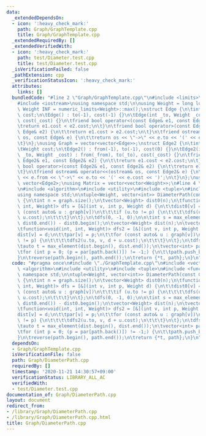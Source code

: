 ```yaml
---
data:
  _extendedDependsOn:
  - icon: ':heavy_check_mark:'
    path: Graph/GraphTemplate.cpp
    title: Graph/GraphTemplate.cpp
  _extendedRequiredBy: []
  _extendedVerifiedWith:
  - icon: ':heavy_check_mark:'
    path: test/Diameter.test.cpp
    title: test/Diameter.test.cpp
  _isVerificationFailed: false
  _pathExtension: cpp
  _verificationStatusIcon: ':heavy_check_mark:'
  attributes:
    links: []
  bundledCode: "#line 2 \"Graph/GraphTemplate.cpp\"\n#include <limits>\n#include <vector>\n\
    #include <iostream>\nusing namespace std;\n\nusing Weight = long long;\nconstexpr\
    \ Weight INF = numeric_limits<Weight>::max();\nstruct Edge {\n\tint to;\n\tWeight\
    \ cost;\n\tEdge() : to(-1), cost(-1) {}\n\tEdge(int _to, Weight _cost = 1) : to(_to),\
    \ cost(_cost) {}\n\tfriend bool operator<(const Edge& e1, const Edge& e2) {\n\t\
    \treturn e1.cost < e2.cost;\n\t}\n\tfriend bool operator>(const Edge& e1, const\
    \ Edge& e2) {\n\t\treturn e1.cost > e2.cost;\n\t}\n\tfriend ostream& operator<<(ostream&\
    \ os, const Edge& e) {\n\t\treturn os << \"->\" << e.to << '(' << e.cost << ')';\n\
    \t}\n};\nusing Graph = vector<vector<Edge>>;\nstruct Edge2 {\n\tint from, to;\n\
    \tWeight cost;\n\tEdge2() : from(-1), to(-1), cost(0) {}\n\tEdge2(int _from, int\
    \ _to, Weight _cost) : from(_from), to(_to), cost(_cost) {}\n\tfriend bool operator<(const\
    \ Edge2& e1, const Edge2& e2) {\n\t\treturn e1.cost < e2.cost;\n\t}\n\tfriend\
    \ bool operator>(const Edge2& e1, const Edge2& e2) {\n\t\treturn e1.cost > e2.cost;\n\
    \t}\n\tfriend ostream& operator<<(ostream& os, const Edge2& e) {\n\t\treturn os\
    \ << e.from << \"->\" << e.to << '(' << e.cost << ')';\n\t}\n};\nusing Edges =\
    \ vector<Edge2>;\nusing Matrix = vector<vector<Weight>>;\n#line 4 \"Graph/DiameterPath.cpp\"\
    \n#include <algorithm>\n#include <utility>\n#include <tuple>\n#include <functional>\n\
    using namespace std;\n\ntuple<Weight, vector<int>> DiameterPath(const Graph& graph)\
    \ {\n\tint n = graph.size();\n\tvector<Weight> dist0(n);\n\tfunction<void(int,\
    \ int, Weight)> dfs = [&](int v, int p, Weight d) {\n\t\tdist0[v] = d;\n\t\tfor\
    \ (const auto& u : graph[v])\n\t\t\tif (u.to != p) {\n\t\t\t\tdfs(u.to, v, d +\
    \ u.cost);\n\t\t\t}\n\t};\n\tdfs(0, -1, 0);\n\n\tint s = max_element(dist0.begin(),\
    \ dist0.end()) - dist0.begin();\n\tvector<Weight> dist(n);\n\tvector<int> par(n);\n\
    \tfunction<void(int, int, Weight)> dfs2 = [&](int v, int p, Weight d) {\n\t\t\
    dist[v] = d;\n\t\tpar[v] = p;\n\t\tfor (const auto& u : graph[v])\n\t\t\tif (u.to\
    \ != p) {\n\t\t\t\tdfs2(u.to, v, d + u.cost);\n\t\t\t}\n\t};\n\tdfs2(s, -1, 0);\n\
    \tauto t = max_element(dist.begin(), dist.end());\n\tvector<int> path{t - dist.begin()};\n\
    \tfor (int p = 0; (p = par[path.back()]) != -1;) {\n\t\tpath.push_back(p);\n\t\
    }\n\treverse(path.begin(), path.end());\n\treturn {*t, path};\n}\n"
  code: "#pragma once\n#include \"./GraphTemplate.cpp\"\n#include <vector>\n#include\
    \ <algorithm>\n#include <utility>\n#include <tuple>\n#include <functional>\nusing\
    \ namespace std;\n\ntuple<Weight, vector<int>> DiameterPath(const Graph& graph)\
    \ {\n\tint n = graph.size();\n\tvector<Weight> dist0(n);\n\tfunction<void(int,\
    \ int, Weight)> dfs = [&](int v, int p, Weight d) {\n\t\tdist0[v] = d;\n\t\tfor\
    \ (const auto& u : graph[v])\n\t\t\tif (u.to != p) {\n\t\t\t\tdfs(u.to, v, d +\
    \ u.cost);\n\t\t\t}\n\t};\n\tdfs(0, -1, 0);\n\n\tint s = max_element(dist0.begin(),\
    \ dist0.end()) - dist0.begin();\n\tvector<Weight> dist(n);\n\tvector<int> par(n);\n\
    \tfunction<void(int, int, Weight)> dfs2 = [&](int v, int p, Weight d) {\n\t\t\
    dist[v] = d;\n\t\tpar[v] = p;\n\t\tfor (const auto& u : graph[v])\n\t\t\tif (u.to\
    \ != p) {\n\t\t\t\tdfs2(u.to, v, d + u.cost);\n\t\t\t}\n\t};\n\tdfs2(s, -1, 0);\n\
    \tauto t = max_element(dist.begin(), dist.end());\n\tvector<int> path{t - dist.begin()};\n\
    \tfor (int p = 0; (p = par[path.back()]) != -1;) {\n\t\tpath.push_back(p);\n\t\
    }\n\treverse(path.begin(), path.end());\n\treturn {*t, path};\n}\n"
  dependsOn:
  - Graph/GraphTemplate.cpp
  isVerificationFile: false
  path: Graph/DiameterPath.cpp
  requiredBy: []
  timestamp: '2020-11-21 14:30:57+09:00'
  verificationStatus: LIBRARY_ALL_AC
  verifiedWith:
  - test/Diameter.test.cpp
documentation_of: Graph/DiameterPath.cpp
layout: document
redirect_from:
- /library/Graph/DiameterPath.cpp
- /library/Graph/DiameterPath.cpp.html
title: Graph/DiameterPath.cpp
---
```

